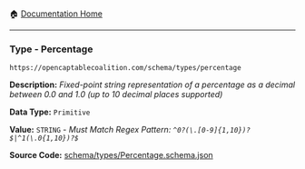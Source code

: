 :house: [Documentation Home](/README.md)

---

### Type - Percentage

`https://opencaptablecoalition.com/schema/types/percentage`

**Description:** _Fixed-point string representation of a percentage as a decimal between 0.0 and 1.0 (up to 10 decimal places supported)_

**Data Type:** `Primitive`

**Value:** `STRING` - _Must Match Regex Pattern: `^0?(\.[0-9]{1,10})?$|^1(\.0{1,10})?$`_

**Source Code:** [schema/types/Percentage.schema.json](/schema/types/Percentage.schema.json)
